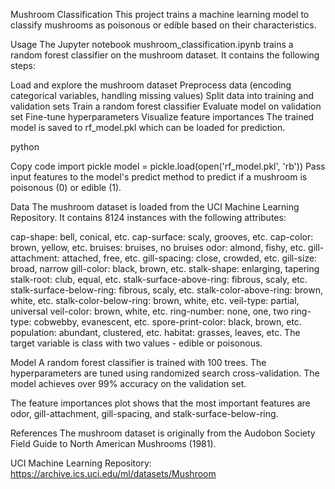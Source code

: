 Mushroom Classification
This project trains a machine learning model to classify mushrooms as poisonous or edible based on their characteristics.

Usage
The Jupyter notebook mushroom_classification.ipynb trains a random forest classifier on the mushroom dataset. It contains the following steps:

Load and explore the mushroom dataset
Preprocess data (encoding categorical variables, handling missing values)
Split data into training and validation sets
Train a random forest classifier
Evaluate model on validation set
Fine-tune hyperparameters
Visualize feature importances
The trained model is saved to rf_model.pkl which can be loaded for prediction.

python


Copy code
import pickle
model = pickle.load(open('rf_model.pkl', 'rb'))
Pass input features to the model's predict method to predict if a mushroom is poisonous (0) or edible (1).

Data
The mushroom dataset is loaded from the UCI Machine Learning Repository. It contains 8124 instances with the following attributes:

cap-shape: bell, conical, etc.
cap-surface: scaly, grooves, etc.
cap-color: brown, yellow, etc.
bruises: bruises, no bruises
odor: almond, fishy, etc.
gill-attachment: attached, free, etc.
gill-spacing: close, crowded, etc.
gill-size: broad, narrow
gill-color: black, brown, etc.
stalk-shape: enlarging, tapering
stalk-root: club, equal, etc.
stalk-surface-above-ring: fibrous, scaly, etc.
stalk-surface-below-ring: fibrous, scaly, etc.
stalk-color-above-ring: brown, white, etc.
stalk-color-below-ring: brown, white, etc.
veil-type: partial, universal
veil-color: brown, white, etc.
ring-number: none, one, two
ring-type: cobwebby, evanescent, etc.
spore-print-color: black, brown, etc.
population: abundant, clustered, etc.
habitat: grasses, leaves, etc.
The target variable is class with two values - edible or poisonous.

Model
A random forest classifier is trained with 100 trees. The hyperparameters are tuned using randomized search cross-validation. The model achieves over 99% accuracy on the validation set.

The feature importances plot shows that the most important features are odor, gill-attachment, gill-spacing, and stalk-surface-below-ring.

References
The mushroom dataset is originally from the Audobon Society Field Guide to North American Mushrooms (1981).

UCI Machine Learning Repository: https://archive.ics.uci.edu/ml/datasets/Mushroom
